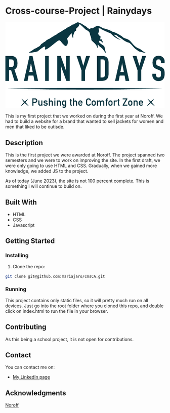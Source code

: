 # Cross-course-Project | Rainydays

![logo](images/RainyDays_Logo.png)

This is my first project that we worked on during the first year at Noroff. We had to build a website for a brand that wanted to sell jackets for women and men that liked to be outisde. 

## Description

This is the first project we were awarded at Noroff. The project spanned two semesters and we were to work on improving the site. In the first draft, we were only going to use HTML and CSS. Gradually, when we gained more knowledge, we added JS to the project.

As of today (June 2023), the site is not 100 percent complete. This is something I will continue to build on.

## Built With

- HTML
- CSS
- Javascript

## Getting Started

### Installing 

1. Clone the repo:

```bash
git clone git@github.com:mariajaro/cmsCA.git
```

### Running

This project contains only static files, so it will pretty much run on all devices. Just go into the root folder where you cloned this repo, and double click on index.html to run the file in your browser.

## Contributing

As this being a school project, it is not open for contributions.

## Contact

You can contact me on:
- [My LinkedIn page](https://www.linkedin.com/in/maria-jaroszewska-94a63b241/)


## Acknowledgments

[Noroff](https://www.noroff.no/en)
